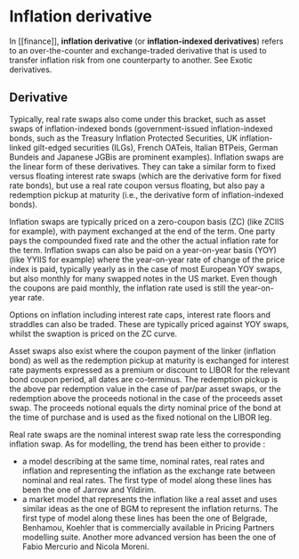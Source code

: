 # Inflation derivative

In [[finance]], **inflation derivative** (or **inflation-indexed derivatives**) refers to an over-the-counter and exchange-traded derivative that is used to transfer inflation risk from one counterparty to another. See Exotic derivatives.

## Derivative
Typically, real rate swaps also come under this bracket, such as asset swaps of inflation-indexed bonds (government-issued inflation-indexed bonds, such as the Treasury Inflation Protected Securities, UK inflation-linked gilt-edged securities (ILGs), French OATeis, Italian BTPeis, German Bundeis and Japanese JGBis are prominent examples). Inflation swaps are the linear form of these derivatives. They can take a similar form to fixed versus floating interest rate swaps (which are the derivative form for fixed rate bonds), but use a real rate coupon versus floating, but also pay a redemption pickup at maturity (i.e., the derivative form of inflation-indexed bonds).

Inflation swaps are typically priced on a zero-coupon basis (ZC) (like ZCIIS for example), with payment exchanged at the end of the term. One party pays the compounded fixed rate and the other the actual inflation rate for the term. Inflation swaps can also be paid on a year-on-year basis (YOY) (like YYIIS for example) where the year-on-year rate of change of the price index is paid, typically yearly as in the case of most European YOY swaps, but also monthly for many swapped notes in the US market. Even though the coupons are paid monthly, the inflation rate used is still the year-on-year rate.

Options on inflation including interest rate caps, interest rate floors and straddles can also be traded. These are typically priced against YOY swaps, whilst the swaption is priced on the ZC curve.

Asset swaps also exist where the coupon payment of the linker (inflation bond) as well as the redemption pickup at maturity is exchanged for interest rate payments expressed as a premium or discount to LIBOR for the relevant bond coupon period, all dates are co-terminus. The redemption pickup is the above par redemption value in the case of par/par asset swaps, or the redemption above the proceeds notional in the case of the proceeds asset swap. The proceeds notional equals the dirty nominal price of the bond at the time of purchase and is used as the fixed notional on the LIBOR leg.

Real rate swaps are the nominal interest swap rate less the corresponding inflation swap. As for modelling, the trend has been either to provide :
- a model describing at the same time, nominal rates, real rates and inflation and representing the inflation as the exchange rate between nominal and real rates. The first type of model along these lines has been the one of Jarrow and Yildirim.
- a market model that represents the inflation like a real asset and uses similar ideas as the one of BGM to represent the inflation returns. The first type of model along these lines has been the one of Belgrade, Benhamou, Koehler that is commercially available in Pricing Partners modelling suite. Another more advanced version has been the one of Fabio Mercurio and Nicola Moreni.
